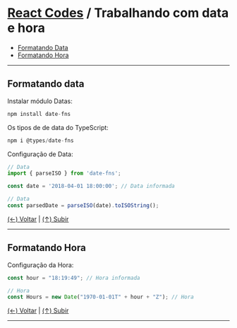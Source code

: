 # [React Codes](https://github.com/systemboys/React_Codes#react-codes "React Codes") / Trabalhando com data e hora

- [Formatando Data](https://github.com/systemboys/React_Codes/tree/main/Trabalhando%20com%20data%20e%20hora#formatando-data "Formatando Data")
- [Formatando Hora](https://github.com/systemboys/React_Codes/tree/main/Trabalhando%20com%20data%20e%20hora#formatando-hora "Formatando Hora")

------------

## Formatando data

Instalar módulo Datas:

```javascript
npm install date-fns
```

Os tipos de de data do TypeScript:

```javascript
npm i @types/date-fns
```

Configuração de Data:

```javascript
// Data
import { parseISO } from 'date-fns';

const date = '2018-04-01 18:00:00'; // Data informada

// Data
const parsedDate = parseISO(date).toISOString();
```

[(&larr;) Voltar](https://github.com/systemboys/React_Codes#react-codes "Voltar ao Sumário") | 
[(&uarr;) Subir](https://github.com/systemboys/React_Codes/tree/main/Trabalhando%20com%20data%20e%20hora#react-codes--trabalhando-com-data-e-hora "Subir para o topo")

------------

## Formatando Hora

Configuração da Hora:

```javascript
const hour = "18:19:49"; // Hora informada

// Hora
const Hours = new Date("1970-01-01T" + hour + "Z"); // Hora
```

[(&larr;) Voltar](https://github.com/systemboys/React_Codes#react-codes "Voltar ao Sumário") | 
[(&uarr;) Subir](https://github.com/systemboys/React_Codes/tree/main/Trabalhando%20com%20data%20e%20hora#react-codes--trabalhando-com-data-e-hora "Subir para o topo")

------------
